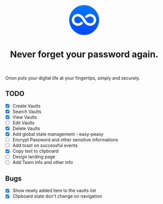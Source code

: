 <p align="center">
  <a href="https://github.com/iamsahebgiri/orion">
    <img src="https://raw.githubusercontent.com/iamsahebgiri/orion/main/public/assets/orion-sm.png" alt="Orion logo" width="100" />
  </a>
</p>

<h1 align="center">Never forget your password again.</h1>

<br>

Orion puts your digital life at your fingertips, simply and securely.
## TODO
* [x] Create Vaults
* [x] Search Vaults
* [x] View Vaults
* [ ] Edit Vaults
* [x] Delete Vaults
* [x] Add global state management - easy-peasy
* [ ] Encrypt Password and other sensitive informations
* [ ] Add toast on successful events
* [x] Copy text to clipboard
* [ ] Design landing page
* [ ] Add Team info and other info

## Bugs

* [x] Show newly added item to the vaults list
* [x] Clipboard state don't change on navigation